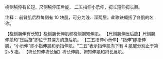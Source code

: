 桡侧腕伸有长短，尺侧腕伸压后旋，
二五指伸小示伸，拇长短伸拇长展。

注释：
前臂肌后群每侧有 10 块肌，可分为浅、深两层。此歌诀概括了各肌的名称。

【桡侧腕伸有长短】桡侧腕长伸肌和桡侧腕短伸肌。
【尺侧腕伸压后旋】尺侧腕伸肌和“压后旋”即位于其深方的旋后肌。
【二五指伸小示伸】“指伸”即指伸肌，“小示伸”即小指伸肌和示指伸肌。“二五”表示指伸肌向下有 4 肌腱分别止于第 2~5 指。
【拇长短伸拇长展】拇长伸肌、拇短伸肌和拇长展肌。